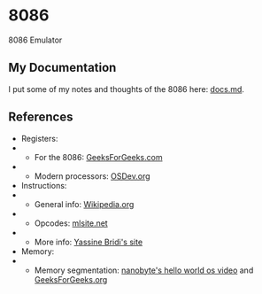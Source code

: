 # 8086
8086 Emulator

## My Documentation
I put some of my notes and thoughts of the 8086 here: [docs.md](/docs/docs.md).

## References
- Registers:
- - For the 8086: [GeeksForGeeks.com](https://www.geeksforgeeks.org/types-of-registers-in-8086-microprocessor/)
- - Modern processors: [OSDev.org](https://wiki.osdev.org/CPU_Registers_x86)
- Instructions:
- - General info: [Wikipedia.org](https://en.wikipedia.org/wiki/X86_instruction_listings#x86_integer_instructions) 
- - Opcodes: [mlsite.net](http://www.mlsite.net/8086/)
- - More info: [Yassine Bridi's site](https://yassinebridi.github.io/asm-docs/8086_instruction_set.html)
- Memory:
- - Memory segmentation: [nanobyte's hello world os video](https://www.youtube.com/watch?v=9t-SPC7Tczc&list=PLFjM7v6KGMpiH2G-kT781ByCNC_0pKpPN&index=1&t=21s) and [GeeksForGeeks.org](https://www.geeksforgeeks.org/memory-segmentation-8086-microprocessor/)